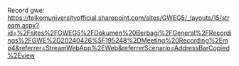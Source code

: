 Record gwe: https://telkomuniversityofficial.sharepoint.com/sites/GWEG5/_layouts/15/stream.aspx?id=%2Fsites%2FGWEG5%2FDokumen%20Berbagi%2FGeneral%2FRecordings%2FGWE%2D20240426%5F195248%2DMeeting%20Recording%2Emp4&referrer=StreamWebApp%2EWeb&referrerScenario=AddressBarCopied%2Eview
